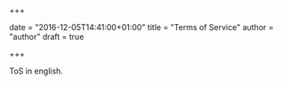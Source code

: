+++

date = "2016-12-05T14:41:00+01:00"
title = "Terms of Service"
author = "author"
draft = true

+++



ToS in english.
